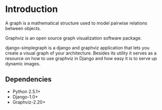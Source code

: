 # Introduction #

A graph is a mathematical structure used to model pairwise relations between objects.

Graphviz is an open source graph visualization software package.

django-simplegraph is a django and graphviz application that lets you create a visual graph of your architecture. Besides its utility it serves as a resource on how to use graphviz in Django and how easy it is to serve up dynamic images.

## Dependencies ##

  * Python 2.5.1+
  * Django-1.0+
  * Graphviz-2.20+